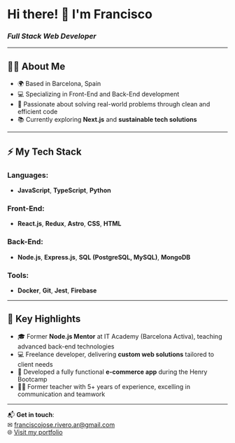 # Hi there! 👋 I'm Francisco
### _Full Stack Web Developer_

---

## 👨‍💻 About Me
- 🌍 Based in Barcelona, Spain  
- 💻 Specializing in Front-End and Back-End development  
- 🎯 Passionate about solving real-world problems through clean and efficient code  
- 📚 Currently exploring **Next.js** and **sustainable tech solutions**

---

## ⚡ My Tech Stack
### Languages:
- **JavaScript**, **TypeScript**, **Python**

### Front-End:
- **React.js**, **Redux**, **Astro**, **CSS**, **HTML**

### Back-End:
- **Node.js**, **Express.js**, **SQL (PostgreSQL, MySQL)**, **MongoDB**

### Tools:
- **Docker**, **Git**, **Jest**, **Firebase**

---

## 🌟 Key Highlights
- 🎓 Former **Node.js Mentor** at IT Academy (Barcelona Activa), teaching advanced back-end technologies  
- 💻 Freelance developer, delivering **custom web solutions** tailored to client needs  
- 🛒 Developed a fully functional **e-commerce app** during the Henry Bootcamp  
- 🧑‍🏫 Former teacher with 5+ years of experience, excelling in communication and teamwork  

---

📬 **Get in touch**:  
✉ franciscojose.rivero.ar@gmail.com  
🌐 [Visit my portfolio](http://frivero.com.ar)
